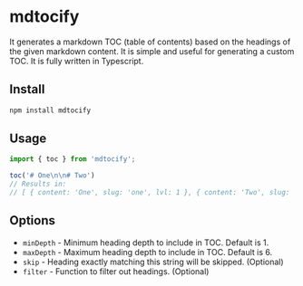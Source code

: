 # mdtocify

It generates a markdown TOC (table of contents) based on the headings of the given markdown content. It is simple and useful for generating a custom TOC. It is fully written in Typescript.

## Install

```sh
npm install mdtocify
```

## Usage

```js
import { toc } from 'mdtocify';

toc('# One\n\n# Two')
// Results in:
// [ { content: 'One', slug: 'one', lvl: 1 }, { content: 'Two', slug: 'two', lvl: 1 } ]
```

## Options

- `minDepth` - Minimum heading depth to include in TOC. Default is 1.
- `maxDepth` - Maximum heading depth to include in TOC. Default is 6.
- `skip` - Heading exactly matching this string will be skipped. (Optional)
- `filter` - Function to filter out headings. (Optional)
